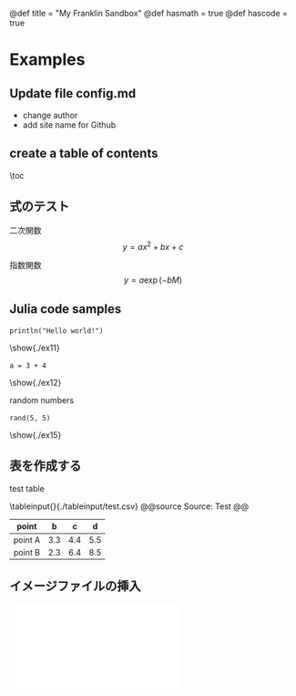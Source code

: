 @def title = "My Franklin Sandbox"
@def hasmath = true
@def hascode = true

# Examples

## Update file config.md
* change author
* add site name for Github 

## create a table of contents

\toc

## 式のテスト

二次関数
$$
y = ax^2+bx+c
$$

指数関数
$$
y = a\exp(-bM)
$$

## Julia code samples

```julia:./ex11
println("Hello world!")
```

\show{./ex11}

```julia:./ex12
a = 3 + 4
```

\show{./ex12}

random numbers

```julia:./ex15
rand(5, 5)
```
\show{./ex15}

## 表を作成する
test table

\tableinput{}{./tableinput/test.csv}
@@source
Source: Test
@@

|point|b  |c  |d  |
|:---:|:---:|:---:|:---:|
|point A|3.3|4.4|5.5|
|point B|2.3|6.4|8.5|

## イメージファイルの挿入

![準備中](/assets/dummy.pdf)

<!--
# Franklin syntax sandbox

This page is meant as a sandbox for Franklin Syntax so that you can quickly practice or experience things.

## Sandbox

Write whatever you want here to practice Franklin Syntax:

```julia:./ex1
using LinearAlgebra, Random
Random.seed!(135)
a, b = randn(50), randn(50)
println(dot(a, b))
println(sum(ai * bi for (ai, bi) ∈ zip(a, b)))
```

\output{./ex1}

(yet another example that floating point arithmetics can be complicated).

$$ \forall x \in \R:\quad \scal{x, x} \ge 0 $$

\newcommand{\E}{\mathbb E}

Surely some people remember the ordering, but I always forget:

$$ \varphi(\E[X]) \le \E[\varphi(X)] $$

for $\varphi$ convex.
-->
